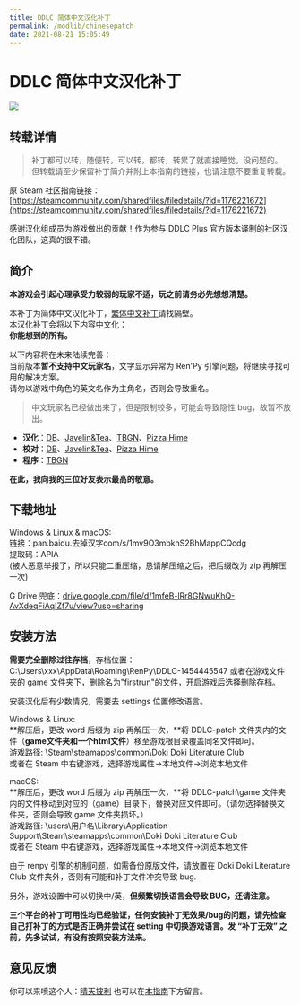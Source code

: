 ```yaml
---
title: DDLC 简体中文汉化补丁
permalink: /modlib/chinesepatch
date: 2021-08-21 15:05:49
---
```


# DDLC 简体中文汉化补丁

![](/modinfo/chinesepatch.png)

## 转载详情

> 补丁都可以转，随便转，可以转，都转，转累了就直接睡觉，没问题的。  
> 但转载请至少保留补丁简介并附上本指南的链接，也请注意不要重复转载。

原 Steam 社区指南链接：[https://steamcommunity.com/sharedfiles/filedetails/?id=1176221672](https://steamcommunity.com/sharedfiles/filedetails/?id=1176221672)

感谢汉化组成员为游戏做出的贡献！作为参与 DDLC Plus 官方版本译制的社区汉化团队，这真的很不错。

## 简介

**本游戏会引起心理承受力较弱的玩家不适，玩之前请务必先想想清楚。**

本补丁为简体中文汉化补丁，[繁体中文补丁](http://steamcommunity.com/sharedfiles/filedetails/?id=1220392392)请找隔壁。  
本汉化补丁会将以下内容中文化：  
**你能想到的所有。**

以下内容将在未来陆续完善：  
当前版本**暂不支持中文玩家名**，文字显示异常为 Ren'Py 引擎问题，将继续寻找可用的解决方案。  
请勿以游戏中角色的英文名作为主角名，否则会导致重名。

> 中文玩家名已经做出来了，但是限制较多，可能会导致隐性 bug，故暂不放出。

- **汉化**：[DB](http://steamcommunity.com/profiles/76561198064755525/)、[Javelin&Tea](http://steamcommunity.com/profiles/76561198037532534/)、[TBGN](http://steamcommunity.com/profiles/76561198158339108/)、[Pizza Hime](http://steamcommunity.com/profiles/76561198017550100/)
- **校对**：[DB](http://steamcommunity.com/profiles/76561198064755525/)、[Javelin&Tea](http://steamcommunity.com/profiles/76561198037532534/)、[Pizza Hime](http://steamcommunity.com/profiles/76561198017550100/)
- **程序**：[TBGN](http://steamcommunity.com/profiles/76561198158339108/)

**在此，我向我的三位好友表示最高的敬意。**

## 下载地址

Windows & Linux & macOS:  
链接：pan.baidu.去掉汉字com/s/1mv9O3mbkhS2BhMappCQcdg  
提取码：APIA  
(被人恶意举报了，所以只能二重压缩，恳请解压缩之后，把后缀改为 zip 再解压一次)

G Drive 兜底：[drive.google.com/file/d/1mfeB-lRr8GNwuKhQ-AvXdeqFiAqIZf7u/view?usp=sharing](https://drive.google.com/file/d/1mfeB-lRr8GNwuKhQ-AvXdeqFiAqIZf7u/view?usp=sharing)

## 安装方法

**需要完全删除过往存档**，存档位置：C:\Users\xxx\AppData\Roaming\RenPy\DDLC-1454445547
或者在游戏文件夹的 game 文件夹下，删除名为"firstrun"的文件，开启游戏后选择删除存档。

安装汉化后有少数情况，需要去 settings 位置修改语言。

Windows & Linux:  
**解压后，更改 word 后缀为 zip 再解压一次，**将 DDLC-patch 文件夹内的文件（**game文件夹和一个html文件**）移至游戏根目录覆盖同名文件即可。  
游戏路径: \Steam\steamapps\common\Doki Doki Literature Club  
或者在 Steam 中右键游戏，选择游戏属性→本地文件→浏览本地文件

macOS:  
**解压后，更改 word 后缀为 zip 再解压一次，**将 DDLC-patch\game 文件夹内的文件移动到对应的（game）目录下，替换对应文件即可。（请勿选择替换文件夹，否则会导致 game 文件夹损坏。）  
游戏路径: \users\用户名\Library\Application Support\Steam\steamapps\common\Doki Doki Literature Club  
或者在 Steam 中右键游戏，选择游戏属性→本地文件→浏览本地文件

由于 renpy 引擎的机制问题，如需备份原版文件，请放置在 Doki Doki Literature Club 文件夹外，否则有可能和补丁文件冲突导致 bug.

另外，游戏设置中可以切换中/英，**但频繁切换语言会导致 BUG，还请注意。**

**三个平台的补丁可用性均已经验证，任何安装补丁无效果/bug的问题，请先检查自己打补丁的方式是否正确并尝试在 setting 中切换游戏语言。发 “补丁无效” 之前，先多试试，有没有按照安装方法来。**

## 意见反馈

你可以来喷这个人：[晴天披利](http://steamcommunity.com/profiles/76561198017550100/)
也可以在[本指南](https://steamcommunity.com/sharedfiles/filedetails/?id=1176221672)下方留言。
